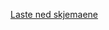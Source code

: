 [Laste ned skjemaene](http://download.microsoft.com/download/B/9/7/B97655A4-4E46-4E51-BA0A-C669106D563F/Schemas.zip)